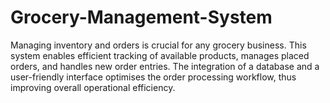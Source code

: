 # Grocery-Management-System
Managing inventory and orders is crucial for any grocery business. This system enables efficient tracking of available products, manages placed orders, and handles new order entries. The integration of a database and a user-friendly interface optimises the order processing workflow, thus improving overall operational efficiency.
